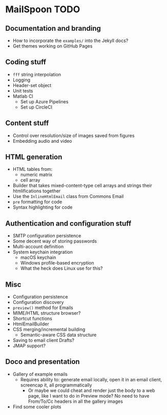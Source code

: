 # MailSpoon TODO

## Documentation and branding

* How to incorporate the `examples/` into the Jekyll docs?
* Get themes working on GitHub Pages

## Coding stuff

* `fff` string interpolation
* Logging
* Header-set object
* Unit tests
* Matlab CI
  * Set up Azure Pipelines
  * Set up CircleCI

## Content stuff

* Control over resolution/size of images saved from figures
* Embedding audio and video

## HTML generation

* HTML tables from:
  * numeric matrix
  * cell array
* Builder that takes mixed-content-type cell arrays and strings their htmlifications together
* Use the `InlineHtmlEmail` class from Commons Email
* `pre` formatting for code
* Syntax highlighting for code

## Authentication and configuration stuff

* SMTP configuration persistence
* Some decent way of storing passwords
* Multi-account definition
* System keychain integration
  * macOS keychain
  * Windows profile-based encryption
  * What the heck does Linux use for this?

## Misc

* Configuration persistence
* Configuration discovery
* `preview()` method for Emails
* MIME/HTML structure browser?
* Shortcut functions
* HtmlEmailBuilder
* CSS merging/incremental building
  * Semantic-aware CSS data structure
* Saving to email client Drafts?
* JMAP support?

## Doco and presentation

* Gallery of example emails
  * Requires ability to: generate email locally, open it in an email client, screencap it, all programmatically
    * Or maybe we could cheat and render just the body to a web page, like I want to do in Preview mode? No need to have From/To/Cc headers in all the gallery images
* Find some cooler plots
